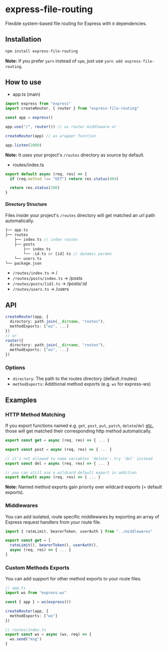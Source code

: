 # express-file-routing

Flexible system-based file routing for Express with `0` dependencies.

## Installation

```bash
npm install express-file-routing
```

**Note:** If you prefer `yarn` instead of `npm`, just use `yarn add express-file-routing`.

## How to use

- app.ts (main)

```ts
import express from "express"
import createRouter, { router } from "express-file-routing"

const app = express()

app.use("/", router()) // as router middleware or

createRouter(app) // as wrapper function

app.listen(2000)
```

**Note:** It uses your project's `/routes` directory as source by default.

- routes/index.ts

```ts
export default async (req, res) => {
  if (req.method !== "GET") return res.status(404)

  return res.status(200)
}
```

#### Directory Structure

Files inside your project's `/routes` directory will get matched an url path automatically.

```php
├── app.ts
├── routes
    ├── index.ts // index routes
    ├── posts
        ├── index.ts
        └── :id.ts or [id].ts // dynamic params
    └── users.ts
└── package.json
```

- `/routes/index.ts` → /
- `/routes/posts/index.ts` → /posts
- `/routes/posts/[id].ts` → /posts/:id
- `/routes/users.ts` → /users

## API

```ts
createRouter(app, {
  directory: path.join(__dirname, "routes"),
  methodExports: ["ws", ...]
})
// or
router({
  directory: path.join(__dirname, "routes"),
  methodExports: ["ws", ...]
})
```

### Options

- `directory`: The path to the routes directory (default /routes)
- `methodExports`: Additional method exports (e.g. `ws` for express-ws)

## Examples

### HTTP Method Matching

If you export functions named e.g. `get`, `post`, `put`, `patch`, `delete`/`del` [etc.](https://developer.mozilla.org/en-US/docs/Web/HTTP/Methods) those will get matched their corresponding http method automatically.

```ts
export const get = async (req, res) => { ... }

export const post = async (req, res) => { ... }

// it's not allowed to name variables 'delete': try 'del' instead
export const del = async (req, res) => { ... }

// you can still use a wildcard default export in addition
export default async (req, res) => { ... }
```

**Note:** Named method exports gain priority over wildcard exports (= default exports).

### Middlewares

You can add isolated, route specific middlewares by exporting an array of Express request handlers from your route file.

```ts
import { rateLimit, bearerToken, userAuth } from "../middlewares"

export const get = [
  rateLimit(), bearerToken(), userAuth(),
  async (req, res) => { ... }
]
```

### Custom Methods Exports

You can add support for other method exports to your route files.

```ts
// app.ts
import ws from "express-ws"

const { app } = ws(express())

createRouter(app, {
  methodExports: ["ws"]
})

// routes/index.ts
export const ws = async (ws, req) => {
  ws.send("msg")
}
```
